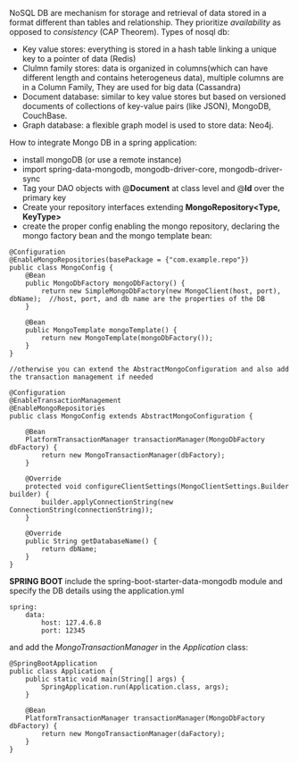 
NoSQL DB are mechanism for storage and retrieval of data stored in a format different than tables and relationship. They prioritize _availability_ as opposed to _consistency_ (CAP Theorem).
Types of nosql db:

* Key value stores: everything is stored in a hash table linking a unique key to a pointer of data (Redis)
* Clulmn family stores: data is organized in columns(which can have different length and contains heterogeneus data), multiple columns are in a Column Family, They are used for big data (Cassandra)
* Document database: similar to key value stores but based on versioned documents of collections of key-value pairs (like JSON), MongoDB, CouchBase.
* Graph database: a flexible graph model is used to store data: Neo4j.

How to integrate Mongo DB in a spring application:

* install mongoDB (or use a remote instance)
* import spring-data-mongodb, mongodb-driver-core, mongodb-driver-sync
* Tag your DAO objects with @**Document** at class level and @**Id** over the primary key
* Create your repository interfaces extending **MongoRepository<Type, KeyType>**
* create the proper config enabling the mongo repository, declaring the mongo factory bean and the mongo template bean:

```
@Configuration
@EnableMongoRepositories(basePackage = {"com.example.repo"})
public class MongoConfig {
    @Bean
    public MongoDbFactory mongoDbFactory() {
        return new SimpleMongoDbFactory(new MongoClient(host, port), dbName);  //host, port, and db name are the properties of the DB
    }

    @Bean
    public MongoTemplate mongoTemplate() {
        return new MongoTemplate(mongoDbFactory());
    }
}

//otherwise you can extend the AbstractMongoConfiguration and also add the transaction management if needed

@Configuration
@EnableTransactionManagement
@EnableMongoRepositories
public class MongoConfig extends AbstractMongoConfiguration {

    @Bean
    PlatformTransactionManager transactionManager(MongoDbFactory dbFactory) {
        return new MongoTransactionManager(dbFactory);
    }

    @Override
    protected void configureClientSettings(MongoClientSettings.Builder builder) {
        builder.applyConnectionString(new ConnectionString(connectionString));
    }

    @Override
    public String getDatabaseName() {
        return dbName;
    }
}
```

**SPRING BOOT**
include the spring-boot-starter-data-mongodb module and specify the DB details using the application.yml
```
spring:
    data:
        host: 127.4.6.8
        port: 12345
```
and add the _MongoTransactionManager_ in the _Application_ class:
```
@SpringBootApplication
public class Application {
    public static void main(String[] args) {
        SpringApplication.run(Application.class, args);
    }

    @Bean
    PlatformTransactionManager transactionManager(MongoDbFactory dbFactory) {
        return new MongoTransactionManager(daFactory);
    }
}


```
